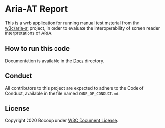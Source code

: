 # Aria-AT Report
This is a web application for running manual test material from the [w3c/aria-at](https://github.com/w3c/aria-at) project, in order to evaluate the interoperability of screen reader interpretations of ARIA.

## How to run this code
Documentation is available in the [Docs](docs) directory.

## Conduct
All contributors to this project are expected to adhere to the Code of Conduct,
available in the file named `CODE_OF_CONDUCT.md`.

## License
Copyright 2020 Bocoup under [W3C Document License](https://www.w3.org/Consortium/Legal/copyright-documents).
